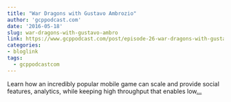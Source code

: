```yaml
---
title: "War Dragons with Gustavo Ambrozio"
author: 'gcppodcast.com'
date: '2016-05-18'
slug: war-dragons-with-gustavo-ambro
link: https://www.gcppodcast.com/post/episode-26-war-dragons-with-gustavo-ambrozio/
categories:
- bloglink
tags:
  - gcppodcastcom
---
```


Learn how an incredibly popular mobile game can scale and provide social features, analytics, while keeping high throughput that enables low[... <i class="fas fa-external-link-alt"></i>](https://www.gcppodcast.com/post/episode-26-war-dragons-with-gustavo-ambrozio/)


